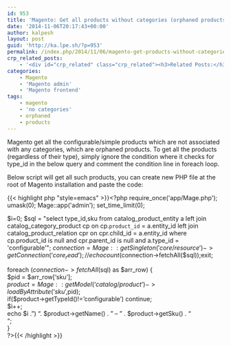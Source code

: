 ```yaml
---
id: 953
title: 'Magento: Get all products without categories (orphaned products)'
date: '2014-11-06T20:17:43+00:00'
author: kalpesh
layout: post
guid: 'http://ka.lpe.sh/?p=953'
permalink: /index.php/2014/11/06/magento-get-products-without-categories-orphaned-products/
crp_related_posts:
    - '<div id="crp_related" class="crp_related"><h3>Related Posts:</h3><ul><li><a href="http://ka.lpe.sh/2013/07/16/magento-get-products-without-category/"     class="crp_title">Magento get products without category</a></li><li><a href="http://ka.lpe.sh/2013/02/23/magento-product-free-paid-sample-purchase-order/"     class="crp_title">Magento: Product Free/Paid SAMPLE Purchase Order</a></li><li><a href="http://ka.lpe.sh/2012/10/22/magento-add-products-to-placed-order-programatically/"     class="crp_title">Magento: Add products to placed order programatically</a></li><li><a href="http://ka.lpe.sh/2013/07/19/magento-products-not-showing-in-categories/"     class="crp_title">Magento products not showing in categories</a></li><li><a href="http://ka.lpe.sh/2013/02/26/magento-cant-see-product-images-in-category-page/"     class="crp_title">Magento: Can&#8217;t see product images in category page</a></li></ul></div>'
categories:
    - Magento
    - 'Magento admin'
    - 'Magento frontend'
tags:
    - magento
    - 'no categories'
    - orphaned
    - products
---
```


Magento get all the configurable/simple products which are not associated with any categories, which are orphaned products. To get all the products (regardless of their type), simply ignore the condition where it checks for type_id in the below query and comment the condition line in foreach loop.

Below script will get all such products, you can create new PHP file at the root of Magento installation and paste the code:

{{< highlight php "style=emacs" >}}<?php require_once('app/Mage.php');
umask(0);
Mage::app('admin');
set_time_limit(0);

$i=0;
$sql = "select
    type_id,sku
 from catalog_product_entity a
 left join catalog_category_product cp on cp.`product_id` = a.entity_id
 left join catalog_product_relation cpr on cpr.child_id = a.entity_id
 where
       cp.product_id is null
   and cpr.parent_id is null
   and a.type_id = 'configurable'";
$connection = Mage::getSingleton('core/resource')->
getConnection(‘core_read’);  
//echo count($connection->fetchAll($sql));exit;

foreach ($connection->fetchAll($sql) as $arr_row) {  
 $pid = $arr_row[‘sku’];  
 $product = Mage::getModel(‘catalog/product’)->loadByAttribute(‘sku’,$pid);  
 if($product->getTypeId()!=’configurable’) continue;  
 $i++;  
 echo $i .”) “. $product->getName() . ” – ” . $product->getSku() . “  
“;  
}  
?>{{< /highlight >}}